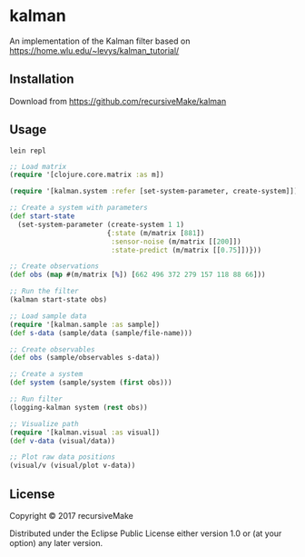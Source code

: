 # kalman

An implementation of the Kalman filter based on https://home.wlu.edu/~levys/kalman_tutorial/

## Installation

Download from https://github.com/recursiveMake/kalman

## Usage

``` shell
lein repl
```

``` clojure
;; Load matrix
(require '[clojure.core.matrix :as m])

(require '[kalman.system :refer [set-system-parameter, create-system]])

;; Create a system with parameters
(def start-state
  (set-system-parameter (create-system 1 1)
                        {:state (m/matrix [881])
                         :sensor-noise (m/matrix [[200]])
                         :state-predict (m/matrix [[0.75]])}))

;; Create observations
(def obs (map #(m/matrix [%]) [662 496 372 279 157 118 88 66]))

;; Run the filter
(kalman start-state obs)

;; Load sample data 
(require '[kalman.sample :as sample])
(def s-data (sample/data (sample/file-name)))

;; Create observables
(def obs (sample/observables s-data))

;; Create a system
(def system (sample/system (first obs)))

;; Run filter
(logging-kalman system (rest obs))

;; Visualize path
(require '[kalman.visual :as visual])
(def v-data (visual/data))

;; Plot raw data positions
(visual/v (visual/plot v-data))
```

## License

Copyright © 2017 recursiveMake

Distributed under the Eclipse Public License either version 1.0 or (at
your option) any later version.
